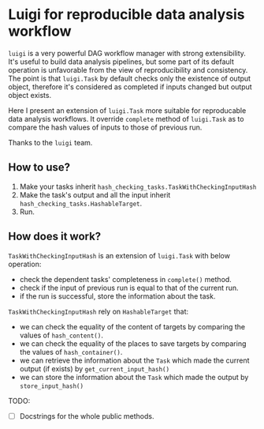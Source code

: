 Luigi for reproducible data analysis workflow
========

`luigi` is a very powerful DAG workflow manager with strong extensibility.
It's useful to build data analysis pipelines, but some part of its default operation is unfavorable from the view of reproducibility and consistency.
The point is that `luigi.Task` by default checks only the existence of output object, therefore it's considered as completed if inputs changed but output object exists. 

Here I present an extension of `luigi.Task` more suitable for reproducable data analysis workflows. It override `complete` method of `luigi.Task` as to compare the hash values of inputs to those of previous run.

Thanks to the `luigi` team.


How to use?
-----------

1. Make your tasks inherit `hash_checking_tasks.TaskWithCheckingInputHash`
2. Make the task's output and all the input inherit `hash_checking_tasks.HashableTarget`.
3. Run.


How does it work?
-----------------

`TaskWithCheckingInputHash` is an extension of `luigi.Task` with below operation:

  - check the dependent tasks' completeness in `complete()` method.
  - check if the input of previous run is equal to that of the current run.
  - if the run is successful, store the information about the task.

`TaskWithCheckingInputHash` rely on `HashableTarget` that:

  - we can check the equality of the content of targets by comparing the values of `hash_content()`.
  - we can check the equality of the places to save targets by comparing the values of `hash_container()`.
  - we can retrieve the information about the `Task` which made the current output (if exists) by `get_current_input_hash()`
  - we can store the information about the `Task` which made the output by `store_input_hash()`


TODO:
  - [ ] Docstrings for the whole public methods.
